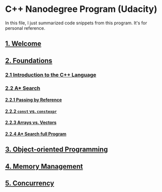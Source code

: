 # C++ Nanodegree Program (Udacity)
In this file, I just summarized code snippets from this program. It's for personal reference.

## [1. Welcome](./01_welcome/)
## [2. Foundations](./02_foundations/README.MD#-foundations)
### [2.1 Introduction to the C++ Language]()
### [2.2 A* Search](./02_foundations/README.MD#2.-a*-search)
#### [2.2.1 Passing by Reference](./02_foundations/README.MD#-2.1.-passing-by-reference)
#### [2.2.2 `const` vs. `constexpr`]()
#### [2.2.3 Arrays vs. Vectors]()
#### [2.2.4 A* Search full Program](./02_foundations/README.MD###-2.4.-a*-search-full-program)
## [3. Object-oriented Programming](./03_oop/)
## [4. Memory Management](./04_mem_mgmt/)
## [5. Concurrency](./05_concurrency/)
